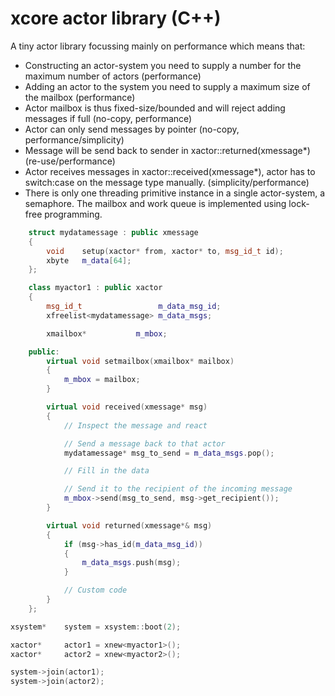 # xcore actor library (C++)

A tiny actor library focussing mainly on performance which means that:

* Constructing an actor-system you need to supply a number for the maximum number of actors (performance)
* Adding an actor to the system you need to supply a maximum size of the mailbox (performance)
* Actor mailbox is thus fixed-size/bounded and will reject adding messages if full (no-copy, performance)
* Actor can only send messages by pointer (no-copy, performance/simplicity)
* Message will be send back to sender in xactor::returned(xmessage*) (re-use/performance)
* Actor receives messages in xactor::received(xmessage*), actor has to switch:case on the message
  type manually. (simplicity/performance)
* There is only one threading primitive instance in a single actor-system, a semaphore. The mailbox and
  work queue is implemented using lock-free programming.

```c++
    struct mydatamessage : public xmessage
    {
        void    setup(xactor* from, xactor* to, msg_id_t id);
        xbyte   m_data[64];
    };
```

```c++
    class myactor1 : public xactor
    {
        msg_id_t                 m_data_msg_id;
        xfreelist<mydatamessage> m_data_msgs;

        xmailbox*           m_mbox;

    public:
        virtual void setmailbox(xmailbox* mailbox)
        {
            m_mbox = mailbox;
        }

        virtual void received(xmessage* msg)
        {
            // Inspect the message and react

            // Send a message back to that actor
            mydatamessage* msg_to_send = m_data_msgs.pop();

            // Fill in the data

            // Send it to the recipient of the incoming message
            m_mbox->send(msg_to_send, msg->get_recipient());
        }

        virtual void returned(xmessage*& msg)
        {
            if (msg->has_id(m_data_msg_id))
            {
                m_data_msgs.push(msg);
            }

            // Custom code
        }
    };
```

```c++
xsystem*    system = xsystem::boot(2);

xactor*     actor1 = xnew<myactor1>();
xactor*     actor2 = xnew<myactor2>();

system->join(actor1);
system->join(actor2);
```
